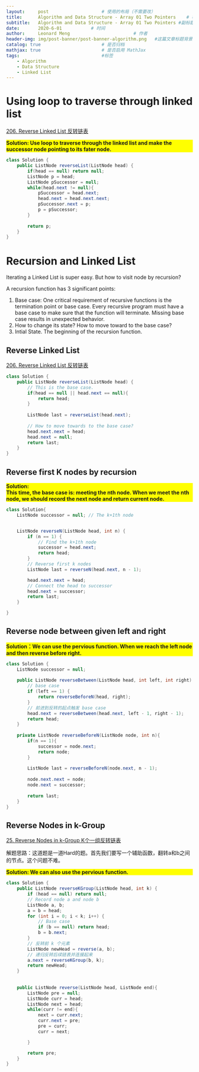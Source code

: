 ```yaml
---
layout:     post   				    # 使用的布局（不需要改）
title:      Algorithm and Data Structure - Array 01 Two Pointers   	# 标题 
subtitle:   Algorithm and Data Structure - Array 01 Two Pointers #副标题
date:       2020-6-01			# 时间
author:     Leonard Meng						# 作者
header-img: img/post-banner/post-banner-algorithm.png 	#这篇文章标题背景图片
catalog: true 						# 是否归档
mathjax: true                       # 是否启用 MathJax
tags:								#标签
    - Algorithm
    - Data Structure
    - Linked List
---
```


# Using loop to traverse through linked list

[206. Reverse Linked List 反转链表](https://leetcode.com/problems/reverse-linked-list/)

<p style="background:yellow; font-weight:bold">
Solution: Use loop to traverse through the linked list and make the successor node pointing to its fater node.
</p>

```java
class Solution {
    public ListNode reverseList(ListNode head) {
        if(head == null) return null;
        ListNode p = head;
        ListNode pSuccessor = null;
        while(head.next != null){
            pSuccessor = head.next;
            head.next = head.next.next;
            pSuccessor.next = p;
            p = pSuccessor;
        }
        
        return p;
    }
}

```

# Recursion and Linked List

Iterating a Linked List is super easy. But how to visit node by recursion?


A recursion function has 3 significant points: 
1.  Base case: One critical requirement of recursive functions is the termination point or base case. Every recursive program must have a base case to make sure that the function will terminate. Missing base case results in unexpected behavior.
2. How to change its state? How to move toward to the base case?
3. Intial State. The beginning of the recursion function.

## Reverse Linked List
[206. Reverse Linked List 反转链表](https://leetcode.com/problems/reverse-linked-list/)


   ```java
   class Solution {
       public ListNode reverseList(ListNode head) {
           // This is the base case.
           if(head == null || head.next == null){
               return head;
           }
           
           ListNode last = reverseList(head.next);
           
           // How to move towards to the base case?
           head.next.next = head;
           head.next = null;
           return last;
       }
   }
   ```


## Reverse first K nodes by recursion

<p style="background:yellow; font-weight:bold">
Solution: <br>
This time, the base case is: meeting the nth node. When we meet the nth node, we should record the next node and return current node.
</p>

```java
class Solution{
    ListNode successor = null; // The k+1th node


    ListNode reverseN(ListNode head, int n) {
        if (n == 1) {
            // Find the k+1th node
            successor = head.next;
            return head;
        }
        // Reverse first k nodes
        ListNode last = reverseN(head.next, n - 1);

        head.next.next = head;
        // Connect the head to successor
        head.next = successor;
        return last;
    }

}

```

## Reverse node between given left and right


<p style="background:yellow; font-weight:bold">
Solution：We can use the pervious function. When we reach the left node and then reverse before right.
</p>


```java
class Solution {
    ListNode successor = null;
    
    public ListNode reverseBetween(ListNode head, int left, int right) {
        // base case
        if (left == 1) {
            return reverseBeforeN(head, right);
        }
        // 前进到反转的起点触发 base case
        head.next = reverseBetween(head.next, left - 1, right - 1);
        return head;
    }
    
    private ListNode reverseBeforeN(ListNode node, int n){
        if(n == 1){
            successor = node.next;
            return node;
        }
        
        ListNode last = reverseBeforeN(node.next, n - 1);
        
        node.next.next = node;
        node.next = successor;
        
        return last;
    }
}
```

## Reverse Nodes in k-Group

[25. Reverse Nodes in k-Group K个一组反转链表](https://leetcode.com/problems/reverse-nodes-in-k-group/)

解题思路：这道题是一道Hard的题。首先我们要写一个辅助函数，翻转a和b之间的节点。这个问题不难。

<p style="background:yellow; font-weight:bold">
Solution: We can also use the pervious function. 
</p>

```java
class Solution {
    public ListNode reverseKGroup(ListNode head, int k) {
        if (head == null) return null;
        // Record node a and node b
        ListNode a, b;
        a = b = head;
        for (int i = 0; i < k; i++) {
            // Base case
            if (b == null) return head;
            b = b.next;
        }
        // 反转前 k 个元素
        ListNode newHead = reverse(a, b);
        // 递归反转后续链表并连接起来
        a.next = reverseKGroup(b, k);
        return newHead; 
    }
    
    
    public ListNode reverse(ListNode head, ListNode end){
        ListNode pre = null;
        ListNode curr = head;
        ListNode next = head;
        while(curr != end){
            next = curr.next;
            curr.next = pre;
            pre = curr;
            curr = next;

        }

        return pre;
    }
}
```

## 